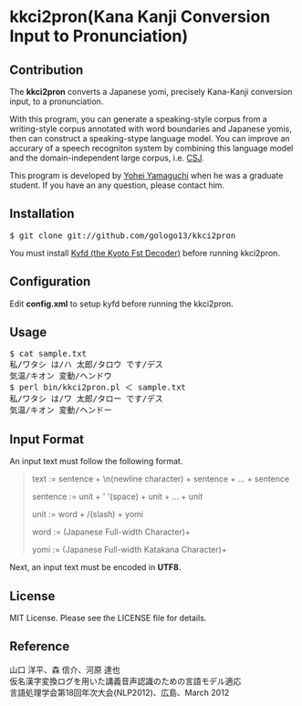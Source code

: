 kkci2pron(Kana Kanji Conversion Input to Pronunciation)
=========

## Contribution

The <strong>kkci2pron</strong> converts a Japanese yomi, precisely Kana-Kanji conversion input, to a pronunciation.

With this program, you can generate a speaking-style corpus from a writing-style corpus annotated with word boundaries and Japanese yomis, then can construct a speaking-stype language model. You can improve an accurary of a speech recogniton system by combining this language model and the domain-independent large corpus, i.e. [CSJ](http://www.ninjal.ac.jp/csj/).

This program is developed by [Yohei Yamaguchi](http://www.gologo13.com) when he was a graduate student. If you have an any question, please contact him.

## Installation

<pre>
$ git clone git://github.com/gologo13/kkci2pron
</pre>

You must install [Kyfd (the Kyoto Fst Decoder)](http://www.phontron.com/kyfd/) before running kkci2pron.

## Configuration

Edit <strong>config.xml</strong> to setup kyfd before running the kkci2pron.

## Usage

<pre>
$ cat sample.txt
私/ワタシ は/ハ 太郎/タロウ です/デス
気温/キオン 変動/ヘンドウ
$ perl bin/kkci2pron.pl ＜ sample.txt
私/ワタシ は/ワ 太郎/タロー です/デス
気温/キオン 変動/ヘンドー
</pre>

## Input Format

An input text must follow the following format.

> text := sentence + \n(newline character) + sentence + … + sentence
> 
> sentence := unit + ' '(space) + unit + … + unit
> 
> unit := word + /(slash) + yomi
> 
> word := (Japanese Full-width Character)+
> 
> yomi := (Japanese Full-width Katakana Character)+


Next, an input text must be encoded in <strong>UTF8</strong>.

## License

MIT License. Please see the LICENSE file for details.

## Reference

山口 洋平、森 信介、河原 達也<br>
仮名漢字変換ログを用いた講義音声認識のための言語モデル適応<br>
言語処理学会第18回年次大会(NLP2012)、広島、March 2012
